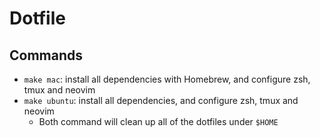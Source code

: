 # Dotfile

## Commands

* `make mac`: install all dependencies with Homebrew, and configure zsh, tmux and neovim
* `make ubuntu`: install all dependencies, and configure zsh, tmux and neovim
  * Both command will clean up all of the dotfiles under `$HOME`
